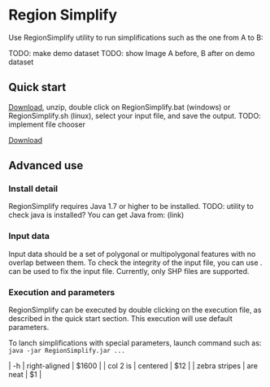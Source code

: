# Region Simplify

Use RegionSimplify utility to run simplifications such as the one from A to B:

TODO: make demo dataset
TODO: show Image A before, B after on demo dataset

## Quick start

[Download][1], unzip, double click on RegionSimplify.bat (windows) or RegionSimplify.sh (linux), select your input file, and save the output.
TODO: implement file chooser

[Download][1]

## Advanced use

### Install detail

RegionSimplify requires Java 1.7 or higher to be installed.
TODO: utility to check java is installed?
You can get Java from: (link)

### Input data

Input data should be a set of polygonal or multipolygonal features with no overlap between them. To check the integrity of the input file, you can use <TODO>.
<TODO> can be used to fix the input file.
Currently, only SHP files are supported.

### Execution and parameters

RegionSimplify can be executed by double clicking on the execution file, as described in the quick start section. This execution will use default parameters.

To lanch simplifications with special parameters, launch command such as:
`java -jar RegionSimplify.jar ...`

| -h            | right-aligned | $1600 |
| col 2 is      | centered      |   $12 |
| zebra stripes | are neat      |    $1 |

[1]: https://github.com/eurostat/EuroGen/blob/master/regionsimplify/regionsimplify-1.3.1.zip?raw=true
